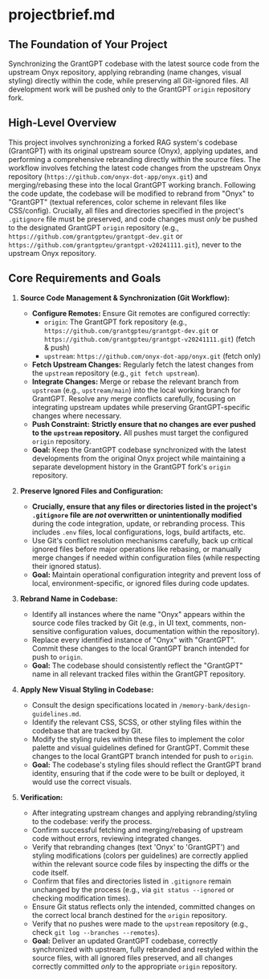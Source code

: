 # projectbrief.md

## The Foundation of Your Project

Synchronizing the GrantGPT codebase with the latest source code from the upstream Onyx repository, applying rebranding (name changes, visual styling) directly within the code, while preserving all Git-ignored files. All development work will be pushed only to the GrantGPT `origin` repository fork.

## High-Level Overview

This project involves synchronizing a forked RAG system's codebase (GrantGPT) with its original upstream source (Onyx), applying updates, and performing a comprehensive rebranding directly within the source files. The workflow involves fetching the latest code changes from the upstream Onyx repository (`https://github.com/onyx-dot-app/onyx.git`) and merging/rebasing these into the local GrantGPT working branch. Following the code update, the codebase will be modified to rebrand from "Onyx" to "GrantGPT" (textual references, color scheme in relevant files like CSS/config). Crucially, all files and directories specified in the project's `.gitignore` file must be preserved, and code changes must *only* be pushed to the designated GrantGPT `origin` repository (e.g., `https://github.com/grantgpteu/grantgpt-dev.git` or `https://github.com/grantgpteu/grantgpt-v20241111.git`), never to the upstream Onyx repository.

## Core Requirements and Goals

1.  **Source Code Management & Synchronization (Git Workflow):**
    * **Configure Remotes:** Ensure Git remotes are configured correctly:
        * `origin`: The GrantGPT fork repository (e.g., `https://github.com/grantgpteu/grantgpt-dev.git` or `https://github.com/grantgpteu/grantgpt-v20241111.git`) (fetch & push)
        * `upstream`: `https://github.com/onyx-dot-app/onyx.git` (fetch only)
    * **Fetch Upstream Changes:** Regularly fetch the latest changes from the `upstream` repository (e.g., `git fetch upstream`).
    * **Integrate Changes:** Merge or rebase the relevant branch from `upstream` (e.g., `upstream/main`) into the local working branch for GrantGPT. Resolve any merge conflicts carefully, focusing on integrating upstream updates while preserving GrantGPT-specific changes where necessary.
    * **Push Constraint:** **Strictly ensure that no changes are ever pushed to the `upstream` repository.** All pushes must target the configured `origin` repository.
    * **Goal:** Keep the GrantGPT codebase synchronized with the latest developments from the original Onyx project while maintaining a separate development history in the GrantGPT fork's `origin` repository.

2.  **Preserve Ignored Files and Configuration:**
    * **Crucially, ensure that any files or directories listed in the project's `.gitignore` file are *not* overwritten or unintentionally modified** during the code integration, update, or rebranding process. This includes `.env` files, local configurations, logs, build artifacts, etc.
    * Use Git's conflict resolution mechanisms carefully, back up critical ignored files before major operations like rebasing, or manually merge changes if needed within configuration files (while respecting their ignored status).
    * **Goal:** Maintain operational configuration integrity and prevent loss of local, environment-specific, or ignored files during code updates.

3.  **Rebrand Name in Codebase:**
    * Identify all instances where the name "Onyx" appears within the source code files tracked by Git (e.g., in UI text, comments, non-sensitive configuration values, documentation within the repository).
    * Replace every identified instance of "Onyx" with "GrantGPT". Commit these changes to the local GrantGPT branch intended for push to `origin`.
    * **Goal:** The codebase should consistently reflect the "GrantGPT" name in all relevant tracked files within the GrantGPT repository.

4.  **Apply New Visual Styling in Codebase:**
    * Consult the design specifications located in `/memory-bank/design-guidelines.md`.
    * Identify the relevant CSS, SCSS, or other styling files within the codebase that are tracked by Git.
    * Modify the styling rules within these files to implement the color palette and visual guidelines defined for GrantGPT. Commit these changes to the local GrantGPT branch intended for push to `origin`.
    * **Goal:** The codebase's styling files should reflect the GrantGPT brand identity, ensuring that if the code were to be built or deployed, it would use the correct visuals.

5.  **Verification:**
    * After integrating upstream changes and applying rebranding/styling to the codebase: verify the process.
    * Confirm successful fetching and merging/rebasing of upstream code without errors, reviewing integrated changes.
    * Verify that rebranding changes (text 'Onyx' to 'GrantGPT') and styling modifications (colors per guidelines) are correctly applied within the relevant source code files by inspecting the diffs or the code itself.
    * Confirm that files and directories listed in `.gitignore` remain unchanged by the process (e.g., via `git status --ignored` or checking modification times).
    * Ensure Git status reflects only the intended, committed changes on the correct local branch destined for the `origin` repository.
    * Verify that no pushes were made to the `upstream` repository (e.g., check `git log --branches --remotes`).
    * **Goal:** Deliver an updated GrantGPT codebase, correctly synchronized with upstream, fully rebranded and restyled within the source files, with all ignored files preserved, and all changes correctly committed *only* to the appropriate `origin` repository.